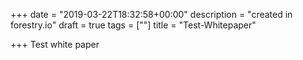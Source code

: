 +++
date = "2019-03-22T18:32:58+00:00"
description = "created in forestry.io"
draft = true
tags = [""]
title = "Test-Whitepaper"

+++
Test white paper